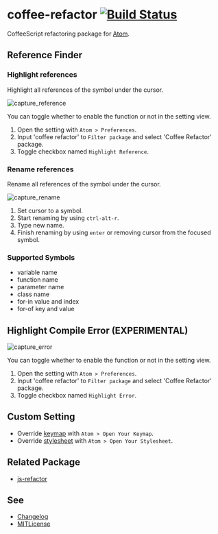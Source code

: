 # coffee-refactor [![Build Status](https://travis-ci.org/minodisk/coffee-refactor.svg?branch=master)](https://travis-ci.org/minodisk/coffee-refactor)

CoffeeScript refactoring package for [Atom](https://atom.io/).

## Reference Finder

### Highlight references

Highlight all references of the symbol under the cursor.

![capture_reference](https://cloud.githubusercontent.com/assets/514164/2929355/b4fe6d30-d788-11e3-88c3-e65c0046d3fc.gif)

You can toggle whether to enable the function or not in the setting view.

1. Open the setting with `Atom > Preferences`.
2. Input 'coffee refactor' to `Filter package` and select 'Coffee Refactor' package.
3. Toggle checkbox named `Highlight Reference`.

### Rename references

Rename all references of the symbol under the cursor.

![capture_rename](https://cloud.githubusercontent.com/assets/514164/2929354/b4e848d4-d788-11e3-99c2-620f406d5e6f.gif)

1. Set cursor to a symbol.
2. Start renaming by using `ctrl-alt-r`.
3. Type new name.
4. Finish renaming by using `enter` or removing cursor from the focused symbol.

### Supported Symbols

* variable name
* function name
* parameter name
* class name
* for-in value and index
* for-of key and value

## Highlight Compile Error (EXPERIMENTAL)

![capture_error](https://cloud.githubusercontent.com/assets/514164/2936037/568a47d8-d841-11e3-84d4-76ba1a8f69b6.gif)

You can toggle whether to enable the function or not in the setting view.

1. Open the setting with `Atom > Preferences`.
2. Input 'coffee refactor' to `Filter package` and select 'Coffee Refactor' package.
3. Toggle checkbox named `Highlight Error`.

## Custom Setting

* Override [keymap](kaymaps/coffee-refactor.cson) with `Atom > Open Your Keymap`.
* Override [stylesheet](stylesheets/coffee-refactor.less) with `Atom > Open Your Stylesheet`.

## Related Package

* [js-refactor](https://atom.io/packages/js-refactor)

## See

* [Changelog](CHANGELOG.md)
* [MITLicense](LICENSE)
